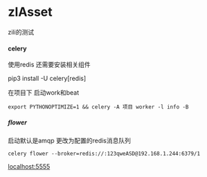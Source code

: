 # zlAsset
zili的测试






#### celery

使用redis 还需要安装相关组件

pip3 install -U celery[redis]


在项目下 启动work和beat

`export PYTHONOPTIMIZE=1 && celery -A 项目 worker -l info -B`


##### flower

启动默认是amqp
更改为配置的redis消息队列

`celery flower --broker=redis://:123qweASD@192.168.1.244:6379/1`

[localhost:5555](localhost:5555)

